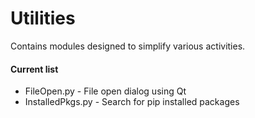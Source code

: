 # Utilities
Contains modules designed to simplify various activities.
#### Current list
<ul>
<li>FileOpen.py - File open dialog using Qt</li>
<li>InstalledPkgs.py - Search for pip installed packages</li>
</ul>
